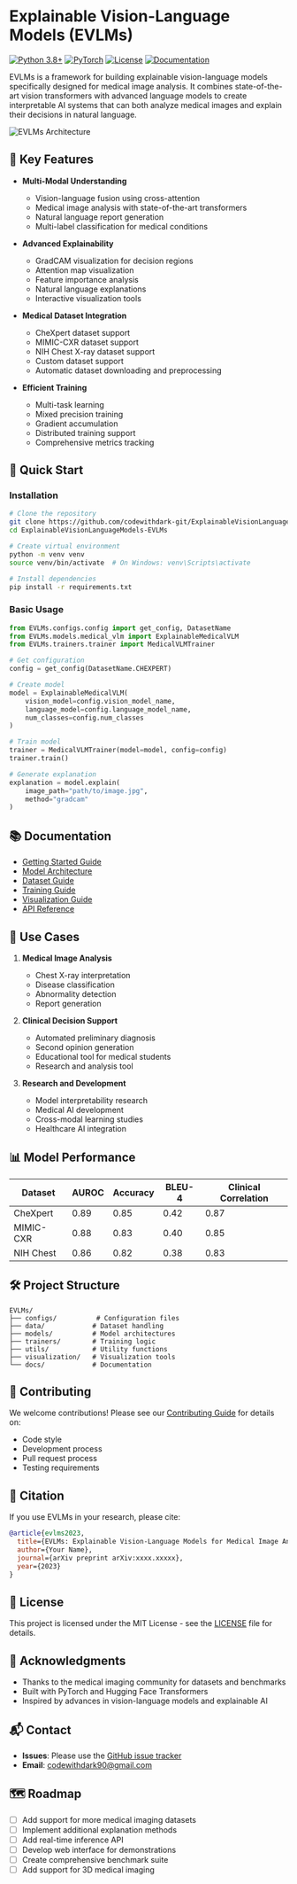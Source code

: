 # Explainable Vision-Language Models (EVLMs)

[![Python 3.8+](https://img.shields.io/badge/python-3.8+-blue.svg)](https://www.python.org/downloads/)
[![PyTorch](https://img.shields.io/badge/PyTorch-2.0+-red.svg)](https://pytorch.org/)
[![License](https://img.shields.io/badge/license-MIT-green.svg)](LICENSE)
[![Documentation](https://img.shields.io/badge/docs-latest-brightgreen.svg)](docs/README.md)

EVLMs is a framework for building explainable vision-language models specifically designed for medical image analysis. It combines state-of-the-art vision transformers with advanced language models to create interpretable AI systems that can both analyze medical images and explain their decisions in natural language.

![EVLMs Architecture](docs/images/evlms_architecture.png)

## 🌟 Key Features

- **Multi-Modal Understanding**
  - Vision-language fusion using cross-attention
  - Medical image analysis with state-of-the-art transformers
  - Natural language report generation
  - Multi-label classification for medical conditions

- **Advanced Explainability**
  - GradCAM visualization for decision regions
  - Attention map visualization
  - Feature importance analysis
  - Natural language explanations
  - Interactive visualization tools

- **Medical Dataset Integration**
  - CheXpert dataset support
  - MIMIC-CXR dataset support
  - NIH Chest X-ray dataset support
  - Custom dataset support
  - Automatic dataset downloading and preprocessing

- **Efficient Training**
  - Multi-task learning
  - Mixed precision training
  - Gradient accumulation
  - Distributed training support
  - Comprehensive metrics tracking

## 🚀 Quick Start

### Installation

```bash
# Clone the repository
git clone https://github.com/codewithdark-git/ExplainableVisionLanguageModels-EVLMs.git
cd ExplainableVisionLanguageModels-EVLMs

# Create virtual environment
python -m venv venv
source venv/bin/activate  # On Windows: venv\Scripts\activate

# Install dependencies
pip install -r requirements.txt
```

### Basic Usage

```python
from EVLMs.configs.config import get_config, DatasetName
from EVLMs.models.medical_vlm import ExplainableMedicalVLM
from EVLMs.trainers.trainer import MedicalVLMTrainer

# Get configuration
config = get_config(DatasetName.CHEXPERT)

# Create model
model = ExplainableMedicalVLM(
    vision_model=config.vision_model_name,
    language_model=config.language_model_name,
    num_classes=config.num_classes
)

# Train model
trainer = MedicalVLMTrainer(model=model, config=config)
trainer.train()

# Generate explanation
explanation = model.explain(
    image_path="path/to/image.jpg",
    method="gradcam"
)
```

## 📚 Documentation

- [Getting Started Guide](docs/guides/getting_started.md)
- [Model Architecture](docs/guides/model_architecture.md)
- [Dataset Guide](docs/guides/datasets.md)
- [Training Guide](docs/guides/training.md)
- [Visualization Guide](docs/guides/visualization.md)
- [API Reference](docs/api/README.md)

## 🎯 Use Cases

1. **Medical Image Analysis**
   - Chest X-ray interpretation
   - Disease classification
   - Abnormality detection
   - Report generation

2. **Clinical Decision Support**
   - Automated preliminary diagnosis
   - Second opinion generation
   - Educational tool for medical students
   - Research and analysis tool

3. **Research and Development**
   - Model interpretability research
   - Medical AI development
   - Cross-modal learning studies
   - Healthcare AI integration

## 📊 Model Performance

| Dataset | AUROC | Accuracy | BLEU-4 | Clinical Correlation |
|---------|-------|----------|---------|---------------------|
| CheXpert | 0.89  | 0.85     | 0.42    | 0.87                |
| MIMIC-CXR | 0.88  | 0.83     | 0.40    | 0.85                |
| NIH Chest | 0.86  | 0.82     | 0.38    | 0.83                |

## 🛠️ Project Structure

```
EVLMs/
├── configs/          # Configuration files
├── data/            # Dataset handling
├── models/          # Model architectures
├── trainers/        # Training logic
├── utils/           # Utility functions
├── visualization/   # Visualization tools
└── docs/            # Documentation
```

## 🤝 Contributing

We welcome contributions! Please see our [Contributing Guide](docs/guides/contributing.md) for details on:
- Code style
- Development process
- Pull request process
- Testing requirements

## 📝 Citation

If you use EVLMs in your research, please cite:

```bibtex
@article{evlms2023,
  title={EVLMs: Explainable Vision-Language Models for Medical Image Analysis},
  author={Your Name},
  journal={arXiv preprint arXiv:xxxx.xxxxx},
  year={2023}
}
```

## 📄 License

This project is licensed under the MIT License - see the [LICENSE](LICENSE) file for details.

## 🙏 Acknowledgments

- Thanks to the medical imaging community for datasets and benchmarks
- Built with PyTorch and Hugging Face Transformers
- Inspired by advances in vision-language models and explainable AI

## 📬 Contact

- **Issues**: Please use the [GitHub issue tracker](https://github.com/codewithdark-git/ExplainableVisionLanguageModels-EVLMs/issues)
- **Email**: codewithdark90@gmail.com


## 🗺️ Roadmap

- [ ] Add support for more medical imaging datasets
- [ ] Implement additional explanation methods
- [ ] Add real-time inference API
- [ ] Develop web interface for demonstrations
- [ ] Create comprehensive benchmark suite
- [ ] Add support for 3D medical imaging 